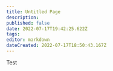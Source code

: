 ```yaml
---
title: Untitled Page
description: 
published: false
date: 2022-07-17T19:42:25.622Z
tags: 
editor: markdown
dateCreated: 2022-07-17T18:50:43.167Z
---
```


Test